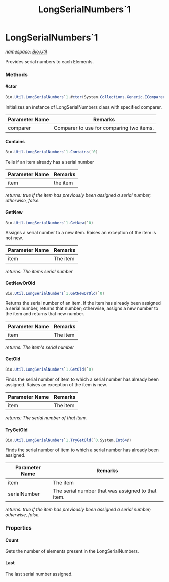 ﻿---
title: LongSerialNumbers`1
---

# LongSerialNumbers`1
_namespace: [Bio.Util](N-Bio.Util.html)_

Provides serial numbers to each Elements.

### Methods

#### #ctor
```csharp
Bio.Util.LongSerialNumbers`1.#ctor(System.Collections.Generic.IComparer{`0})
```
Initializes an instance of LongSerialNumbers class with specified comparer.

|Parameter Name|Remarks|
|--------------|-------|
|comparer|Comparer to use for comparing two items.|


#### Contains
```csharp
Bio.Util.LongSerialNumbers`1.Contains(`0)
```
Tells if an item already has a serial number

|Parameter Name|Remarks|
|--------------|-------|
|item|the item|

_returns: true if the item has previously been assigned a serial number; otherwise, false._

#### GetNew
```csharp
Bio.Util.LongSerialNumbers`1.GetNew(`0)
```
Assigns a serial number to a new item. Raises an exception of the item is not new.

|Parameter Name|Remarks|
|--------------|-------|
|item|The item|

_returns: The items serial number_

#### GetNewOrOld
```csharp
Bio.Util.LongSerialNumbers`1.GetNewOrOld(`0)
```
Returns the serial number of an item. If the item has already been assigned a serial number, returns that number; 
 otherwise, assigns a new number to the item and returns that new number.

|Parameter Name|Remarks|
|--------------|-------|
|item|The item|

_returns: The item's serial number_

#### GetOld
```csharp
Bio.Util.LongSerialNumbers`1.GetOld(`0)
```
Finds the serial number of item to which a serial number has already been assigned. Raises an exception of the item is new.

|Parameter Name|Remarks|
|--------------|-------|
|item|The item|

_returns: The serial number of that item._

#### TryGetOld
```csharp
Bio.Util.LongSerialNumbers`1.TryGetOld(`0,System.Int64@)
```
Finds the serial number of item to which a serial number has already been assigned.

|Parameter Name|Remarks|
|--------------|-------|
|item|The item|
|serialNumber|The serial number that was assigned to that item.|

_returns: true if the item has previously been assigned a serial number; otherwise, false._



### Properties

#### Count
Gets the number of elements present in the LongSerialNumbers.
#### Last
The last serial number assigned.

